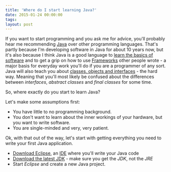```yaml
---
title: 'Where do I start learning Java?'
date: 2015-01-24 00:00:00 
tags: 
layout: post
---
```

If you want to start programming and you ask me for advice, you'll probably hear me recommending [Java][0] over other programming languages. That's partly because I'm developing software in Java for about 10 years now, but it's also because I think Java is a good language to [learn the basics of software][2] and to get a grip on how to use [Frameworks][1] other people wrote - a major basis for everyday work you'll do if you are a programmer of any sort. Java will also teach you about [classes, objects and interfaces][3] - the hard way. Meaning that you'll most likely be confused about the differences between *interfaces*, *abstract classes* and *final classes* for some time.

So, where exactly do you start to learn Java?

Let's make some assumptions first:

* You have little to no programming background.
* You don't want to learn about the inner workings of your hardware, but you want to write software.
* You are single-minded and very, very patient.

Ok, with that out of the way, let's start with getting everything you need to write your first Java application.

* [Download Eclipse][4], an [IDE][5] where you'll write your Java code
* [Download the latest JDK][6] - make sure you get the *JDK*, not the *JRE*
* Start *Eclipse* and create a new Java project.

[0]: http://www.oracle.com/technetwork/java/index.html
[1]: https://en.wikipedia.org/wiki/Software_framework
[2]: https://en.wikipedia.org/wiki/Control_flow
[3]: https://en.wikipedia.org/wiki/Object-oriented_programming
[4]: http://eclipse.org/downloads/
[5]: https://en.wikipedia.org/wiki/Integrated_development_environment
[6]: http://www.oracle.com/technetwork/java/javase/downloads/index.html

